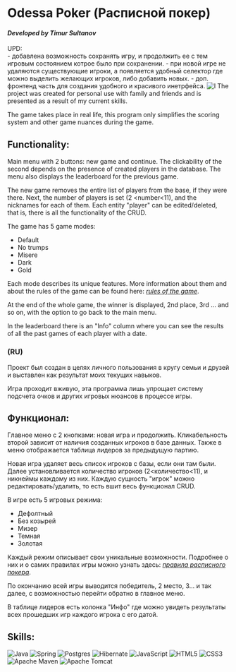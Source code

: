# Odessa Poker (Расписной покер)
#### _Developed by Timur Sultanov_
UPD:  
      - добавлена возможность сохранять игру, и продолжить ее с тем игровым состоянием котрое было при сохранении.
      - при новой игре не удаляются существующие игроки, а появляется удобный селектор где можно выделить желающих игроков, либо добавить новых.
      - доп. фронтенд часть для создания удобного и красивого инетрфейса.
![I](https://images.midilibre.fr/api/v1/images/view/63612b611917b6293f057c1c/large/image.jpg?v=1)
The project was created for personal use with family and friends and is presented as a result of my current skills.

The game takes place in real life, this program only simplifies the scoring system and other game nuances during the game.

## **Functionality:**

Main menu with 2 buttons: new game and continue. The clickability of the second depends on the presence of created players in the database. The menu also displays the leaderboard for the previous game.

The new game removes the entire list of players from the base, if they were there. Next, the number of players is set (2 <number<11), and the nicknames for each of them. Each entity "player" can be edited/deleted, that is, there is all the functionality of the CRUD. 

The game has 5 game modes:
- Default
- No trumps
- Misere
- Dark
- Gold

Each mode describes its unique features. More information about them and about the rules of the game can be found here: *[rules of the game](https://ru.wikipedia.org/wiki/%D0%9E%D0%B4%D0%B5%D1%81%D1%81%D0%BA%D0%B8%D0%B9_%D0%BF%D0%BE%D0%BA%D0%B5%D1%80#%D0%A1%D0%BF%D0%B5%D1%86%D0%B8%D0%B0%D0%BB%D1%8C%D0%BD%D1%8B%D0%B5_%D0%B8%D0%B3%D1%80%D1%8B)*. 

At the end of the whole game, the winner is displayed, 2nd place, 3rd ... and so on, with the option to go back to the main menu.

In the leaderboard there is an "Info" column where you can see the results of all the past games of each player with a date.

### (RU)
Проект был создан в целях личного пользования в кругу семьи и друзей и выставлен как результат моих текущих навыков.

Игра проходит вживую, эта программа лишь упрощает систему подсчета очков и других игровых нюансов в процессе игры.

## Функционал:

Главное меню с 2 кнопками: новая игра и продолжить. Кликабельность второй зависит от наличия созданных игроков в базе данных. Также в меню отображается таблица лидеров за предыдущую партию.

Новая игра удаляет весь список игроков с базы, если они там были. Далее установливается количество игроков (2<количество<11), и никнеймы каждому из них. Каждую сущность "игрок" можно редактировать/удалить, то есть вшит весь функционал CRUD. 

В игре есть 5 игровых режима:
- Дефолтный
- Без козырей
- Мизер
- Темная
- Золотая

Каждый режим описывает свои уникальные возможности. Подробнее о них и о самих правилах игры можно узнать здесь: *[правила расписного покера](https://ru.wikipedia.org/wiki/%D0%9E%D0%B4%D0%B5%D1%81%D1%81%D0%BA%D0%B8%D0%B9_%D0%BF%D0%BE%D0%BA%D0%B5%D1%80#%D0%A1%D0%BF%D0%B5%D1%86%D0%B8%D0%B0%D0%BB%D1%8C%D0%BD%D1%8B%D0%B5_%D0%B8%D0%B3%D1%80%D1%8B)*. 

По окончанию всей игры выводится победитель, 2 место, 3... и так далее, с возможностью перейти обратно в главное меню.

В таблице лидеров есть колонка "Инфо" где можно увидеть результаты всех прошедших игр каждого игрока с его датой.

## Skills:

![Java](https://img.shields.io/badge/java-%23ED8B00.svg?style=for-the-badge&logo=openjdk&logoColor=white)  ![Spring](https://img.shields.io/badge/spring-%236DB33F.svg?style=for-the-badge&logo=spring&logoColor=white)  ![Postgres](https://img.shields.io/badge/postgres-%23316192.svg?style=for-the-badge&logo=postgresql&logoColor=white)  ![Hibernate](https://img.shields.io/badge/Hibernate-59666C?style=for-the-badge&logo=Hibernate&logoColor=white)  ![JavaScript](https://img.shields.io/badge/javascript-%23323330.svg?style=for-the-badge&logo=javascript&logoColor=%23F7DF1E)  ![HTML5](https://img.shields.io/badge/html5-%23E34F26.svg?style=for-the-badge&logo=html5&logoColor=white)  ![CSS3](https://img.shields.io/badge/css3-%231572B6.svg?style=for-the-badge&logo=css3&logoColor=white)  ![Apache Maven](https://img.shields.io/badge/Apache%20Maven-C71A36?style=for-the-badge&logo=Apache%20Maven&logoColor=white)  ![Apache Tomcat](https://img.shields.io/badge/apache%20tomcat-%23F8DC75.svg?style=for-the-badge&logo=apache-tomcat&logoColor=black)
